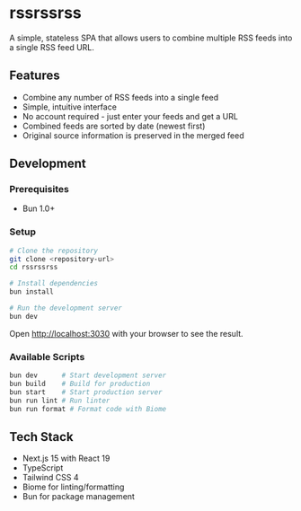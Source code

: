 # rssrssrss

A simple, stateless SPA that allows users to combine multiple RSS feeds into a single RSS feed URL.

## Features

- Combine any number of RSS feeds into a single feed
- Simple, intuitive interface
- No account required - just enter your feeds and get a URL
- Combined feeds are sorted by date (newest first)
- Original source information is preserved in the merged feed

## Development

### Prerequisites

- Bun 1.0+

### Setup

```bash
# Clone the repository
git clone <repository-url>
cd rssrssrss

# Install dependencies
bun install

# Run the development server
bun dev
```

Open [http://localhost:3030](http://localhost:3030) with your browser to see the result.

### Available Scripts

```bash
bun dev      # Start development server
bun build    # Build for production
bun start    # Start production server
bun run lint # Run linter
bun run format # Format code with Biome
```

## Tech Stack

- Next.js 15 with React 19
- TypeScript
- Tailwind CSS 4
- Biome for linting/formatting
- Bun for package management